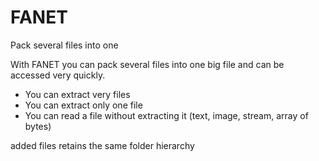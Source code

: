 # FANET
Pack several files into one

With FANET you can pack several files into one big file and can be accessed very quickly.
- You can extract very files
- You can extract only one file
- You can read a file without extracting it (text, image, stream, array of bytes)

added files retains the same folder hierarchy
